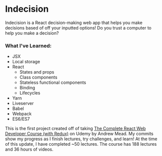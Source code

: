 # Indecision

Indecision is a React decision-making web app that helps you make decisions based of off your inputted options! Do you trust a computer to help you make a decision?

### What I've Learned:
* JSX 
* Local storage
* React
	* States and props
	* Class components
	* Stateless functional components
	* Binding
	* Lifecycles
* Yarn
* Liveserver
* Babel
* Webpack
* ES6/ES7

This is the first project created off of taking [The Complete React Web Developer Course (with Redux)](https://www.udemy.com/react-2nd-edition/learn/v4/overview) on Udemy by Andrew Mead. My commits show my progress as I finish lectures, try challenges, and learn! At the time of this update, I have completed ~50 lectures. The course has 188 lectures and 36 hours of videos.
